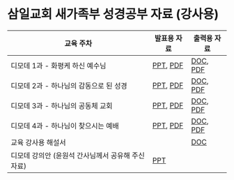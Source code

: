 # 삼일교회 새가족부 성경공부 자료 (강사용)

| 교육 주차                                          | 발표용 자료                                                  | 출력용 자료                                                  |
| -------------------------------------------------- | ------------------------------------------------------------ | ------------------------------------------------------------ |
| 디모데 1과 - 화평케 하신 예수님                    | [PPT](blog/300_Bible/SamilNewFamily/삼일교회_새가족부_디모데1과_강의.pptx), [PDF](blog/300_Bible/SamilNewFamily/삼일교회_새가족부_디모데1과_강의.pdf) | [DOC](blog/300_Bible/SamilNewFamily/삼일교회_새가족부_디모데1과_교재.docx), [PDF](blog/300_Bible/SamilNewFamily/삼일교회_새가족부_디모데1과_교재.pdf) |
| 디모데 2과 - 하나님의 감동으로 된 성경             | [PPT](blog/300_Bible/SamilNewFamily/삼일교회_새가족부_디모데2과_강의.pptx), [PDF](blog/300_Bible/SamilNewFamily/삼일교회_새가족부_디모데2과_강의.pdf) | [DOC](blog/300_Bible/SamilNewFamily/삼일교회_새가족부_디모데2과_교재.docx), [PDF](blog/300_Bible/SamilNewFamily/삼일교회_새가족부_디모데2과_교재.pdf) |
| 디모데 3과 - 하나님의 공동체 교회                  | [PPT](blog/300_Bible/SamilNewFamily/삼일교회_새가족부_디모데3과_강의.pptx), [PDF](blog/300_Bible/SamilNewFamily/삼일교회_새가족부_디모데3과_강의.pdf) | [DOC](blog/300_Bible/SamilNewFamily/삼일교회_새가족부_디모데3과_교재.docx), [PDF](blog/300_Bible/SamilNewFamily/삼일교회_새가족부_디모데3과_교재.pdf) |
| 디모데 4과 - 하나님이 찾으시는 예배                | [PPT](blog/300_Bible/SamilNewFamily/삼일교회_새가족부_디모데4과_강의.pptx), [PDF](blog/300_Bible/SamilNewFamily/삼일교회_새가족부_디모데4과_강의.pdf) | [DOC](blog/300_Bible/SamilNewFamily/삼일교회_새가족부_디모데4과_교재.docx), [PDF](blog/300_Bible/SamilNewFamily/삼일교회_새가족부_디모데4과_교재.pdf) |
| 교육 강사용 해설서                                 |                                                              | [DOC](blog/300_Bible/SamilNewFamily/삼일교회_새가족부_디모데_해설.docx) |
| 디모데 강의안 (윤원석 간사님께서 공유해 주신 자료) | [PPT](blog/300_Bible/SamilNewFamily/삼일교회_새가족부_교육준비.pptx)                       |                                                              |

